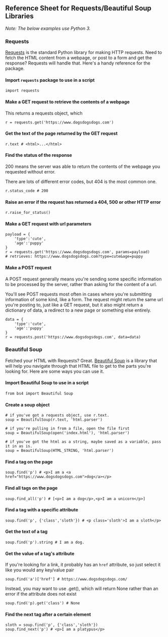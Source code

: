 ## Reference Sheet for Requests/Beautiful Soup Libraries
_Note: The below examples use Python 3._
### Requests
[Requests](http://docs.python-requests.org/en/master/) is the standard Python library for making HTTP requests. Need to fetch the HTML content from a webpage, or post to a form and get the response? Requests will handle that. Here's a handy reference for the package.

#### Import `requests` package to use in a script 
```
import requests
```
#### Make a GET request to retrieve the contents of a webpage
This returns a requests object, which 
```
r = requests.get('https://www.dogsdogsdogs.com')
```
#### Get the text of the page returned by the GET request
```
r.text # <html>...</html>
```
#### Find the status of the response
200 means the server was able to return the contents of the webpage you requested without error.

There are lots of different error codes, but 404 is the most common one.
```
r.status_code # 200
```
#### Raise an error if the request has returned a 404, 500 or other HTTP error
```
r.raise_for_status()
```
#### Make a GET request with url parameters
```
payload = {
    'type':'cute',
    'age':'puppy'
}
r = requests.get('https://www.dogsdogsdogs.com', params=payload)
# retrieves: https://www.dogsdogsdogs.com?type=cute&age=puppy
```
#### Make a POST request 
A POST request generally means you're sending some specific information to be processed by the server, rather than asking for the content of a url.

You'll see POST requests most often in cases where you're submitting information of some kind, like a form. The request might return the same url you're posting to, just like a GET request, but it also might return a dictionary of data, a redirect to a new page or something else entirely.
```
data = {
    'type':'cute',
    'age':'puppy'
}
r = requests.post('https://www.dogsdogsdogs.com', data=data)
```

### Beautiful Soup
Fetched your HTML with Requests? Great. [Beautiful Soup](https://www.crummy.com/software/BeautifulSoup/) is a library that will help you navigate through that HTML file to get to the parts you're looking for. Here are some ways you can use it.

#### Import Beautiful Soup to use in a script
```
from bs4 import Beautiful Soup
```

#### Create a soup object
```
# if you've got a requests object, use r.text.
soup = BeautifulSoup(r.text, 'html.parser')

# if you're pulling in from a file, open the file first
soup = BeautifulSoup(open('index.html'), 'html.parser')

# if you've got the html as a string, maybe saved as a variable, pass it in as is.
soup = BeautifulSoup(HTML_STRING, 'html.parser')
```

#### Find a tag on the page
```
soup.find('p') # <p>I am a <a href="https://www.dogsdogsdogs.com">dog</a></p>
```

#### Find all tags on the page
```
soup.find_all('p') # [<p>I am a dog</p>,<p>I am a unicorn</p>]
```

#### Find a tag with a specific attribute
```
soup.find('p', {'class','sloth'}) # <p class='sloth'>I am a sloth</p>
```
#### Get the text of a tag
```
soup.find('p').string # I am a dog.
```

#### Get the value of a tag's attribute

If you're looking for a link, it probably has an `href` attribute, so just select it like you would any key/value pair
```
soup.find('a')['href'] # https://www.dogsdogsdogs.com/
```
Instead, you may want to use .get(), which will return None rather than an error if the attribute does not exist
```
soup.find('p).get('class') # None
```

#### Find the next tag after a certain element
```
sloth = soup.find('p', {'class','sloth'})
soup.find_next('p') # <p>I am a platypus</p>
```